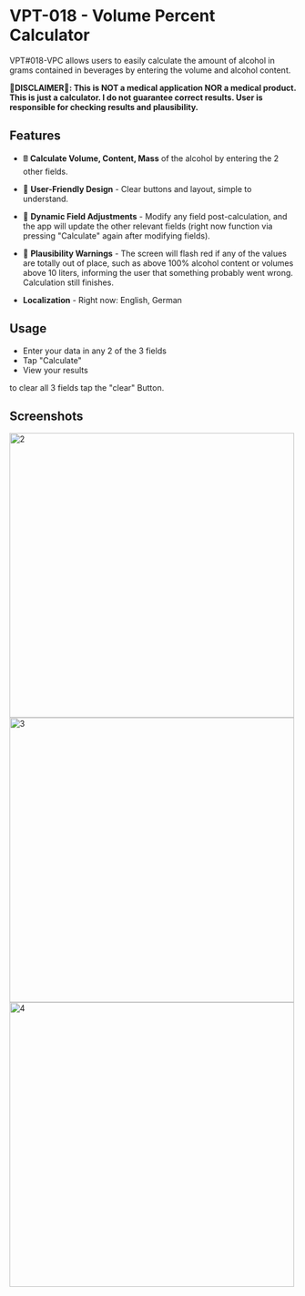 # VPT-018 - Volume Percent Calculator 
VPT#018-VPC allows users to easily calculate the amount of alcohol in grams contained in beverages by entering the volume and alcohol content.

**🚨DISCLAIMER🚨: This is NOT a medical application NOR a medical product. This is just a calculator. I do not guarantee correct results. User is responsible for checking results and plausibility.**
## Features

- 🖩  **Calculate Volume, Content, Mass**  of the alcohol by entering the 2 other fields.

- 🎨 **User-Friendly Design** - Clear buttons and layout, simple to understand.

- 🔄 **Dynamic Field Adjustments** - Modify any field post-calculation, and the app will update the other relevant fields (right now function via pressing "Calculate" again after modifying fields).

- 🚨 **Plausibility Warnings** - The screen will flash red if any of the values are totally out of place, such as above 100% alcohol content or volumes above 10 liters, informing the user that something probably went wrong. Calculation still finishes. 

- **Localization** - Right now: English, German 

## Usage
- Enter your data in any 2 of the 3 fields
- Tap "Calculate" 
- View your results 

to clear all 3 fields tap the "clear" Button. 

## Screenshots 
<img src="https://raw.githubusercontent.com/v4lpt/VPC/master/Screenshots/2.png" alt="2" width="500" />
 <img src="https://raw.githubusercontent.com/v4lpt/VPC/master/Screenshots/3.png" alt="3" width="500" /> <img src="https://raw.githubusercontent.com/v4lpt/VPC/master/Screenshots/4.png" alt="4" width="500" />



